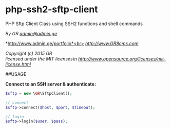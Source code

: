 # php-ssh2-sftp-client
PHP Sftp Client Class using SSH2 functions and shell commands

*By GR admin@admin.ge*

*http://www.admin.ge/portfolio*<br>
*http://www.GR8cms.com*

*Copyright (c) 2015 GR*<br>
*licensed under the MIT licenses*\n
*http://www.opensource.org/licenses/mit-license.html*

##USAGE

**Connect to an SSH server & authenticate:**

```php
$sftp = new \GR\SftpClient();

// connect
$sftp->connect($host, $port, $timeout);

// login
$sftp->login($user, $pass);
```